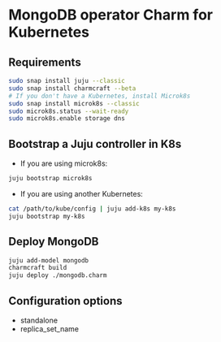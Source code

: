 # MongoDB operator Charm for Kubernetes

## Requirements

```bash
sudo snap install juju --classic
sudo snap install charmcraft --beta
# If you don't have a Kubernetes, install Microk8s
sudo snap install microk8s --classic
sudo microk8s.status --wait-ready
sudo microk8s.enable storage dns
```

## Bootstrap a Juju controller in K8s

- If you are using microk8s:

```bash
juju bootstrap microk8s
```

- If you are using another Kubernetes:

```bash
cat /path/to/kube/config | juju add-k8s my-k8s
juju bootstrap my-k8s
```

## Deploy MongoDB

```bash
juju add-model mongodb
charmcraft build
juju deploy ./mongodb.charm
```

## Configuration options

- standalone
- replica_set_name